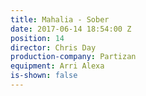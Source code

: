 ```yaml
---
title: Mahalia - Sober
date: 2017-06-14 18:54:00 Z
position: 14
director: Chris Day
production-company: Partizan
equipment: Arri Alexa
is-shown: false
---
```


